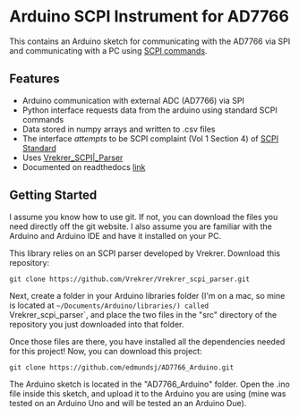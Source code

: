 # Arduino SCPI Instrument for AD7766
This contains an Arduino sketch for communicating with the AD7766 via SPI and communicating with a PC using [SCPI commands](https://en.wikipedia.org/wiki/Standard_Commands_for_Programmable_Instruments). 

## Features
- Arduino communication with external ADC (AD7766) via SPI
- Python interface requests data from the arduino using standard SCPI commands
- Data stored in numpy arrays and written to .csv files
- The interface *attempts* to be SCPI complaint (Vol 1 Section 4) of [SCPI Standard](https://www.ivifoundation.org/docs/scpi-99.pdf) 
- Uses [Vrekrer\_SCPI|\_Parser](https://github.com/Vrekrer/Vrekrer_scpi_parser)
- Documented on readthedocs [link](https://pythonarduino-ad7766.readthedocs.io/en/latest/index.html)

## Getting Started
I assume you know how to use git. If not, you can download the files you need directly off the git website. I also assume you are familiar with the Arduino and Arduino IDE and have it installed on your PC.

This library relies on an SCPI parser developed by Vrekrer. Download this repository:

```
git clone https://github.com/Vrekrer/Vrekrer_scpi_parser.git
```

Next, create a folder in your Arduino libraries folder (I'm on a mac, so mine is located at `~/Documents/Arduino/libraries/) called `Vrekrer_scpi_parser`, and place the two files in the "src" directory of the repository you just downloaded into that folder.

Once those files are there, you have installed all the dependencies needed for this project! Now, you can download this project:

```
git clone https://github.com/edmundsj/AD7766_Arduino.git
```

The Arduino sketch is located in the "AD7766_Arduino" folder. Open the .ino file inside this sketch, and upload it to the Arduino you are using (mine was tested on an Arduino Uno and will be tested an an Arduino Due).

